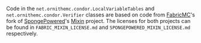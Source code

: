 Code in the `net.ornithemc.condor.LocalVariableTables` and `net.ornithemc.condor.Verifier` classes are based on code from [FabricMC](https://fabricmc.net/)'s fork of [SpongePowered](https://spongepowered.org/)'s [Mixin](https://github.com/SpongePowered/Mixin) project. The licenses for both projects can be found in `FABRIC_MIXIN_LICENSE.md` and `SPONGEPOWERED_MIXIN_LICENSE.md` respectively.